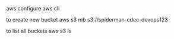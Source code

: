 
aws configure
aws cli

to create new bucket
 aws s3 mb s3://spiderman-cdec-devops123

to list all buckets
aws s3 ls






